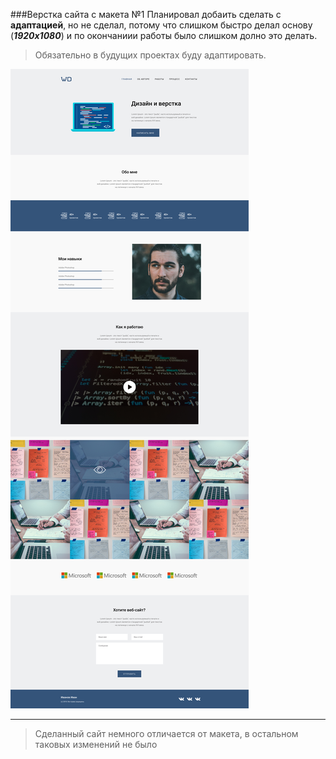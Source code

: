 ###Верстка сайта с макета №1
Планировал добаить сделать с __адаптацией__, но не сделал, потому что слишком быстро делал основу (__*1920x1080*__) и по окончаниии работы было слишком долно это делать.
>Обязательно в будущих проектах буду адаптировать.

![Пример_сайта](frame_port_1.jpg)
___
> Сделанный сайт немного отличается от макета, в остальном таковых изменений не было